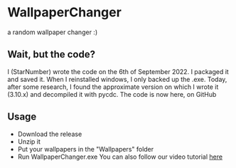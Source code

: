 # WallpaperChanger
a random wallpaper changer :)

## Wait, but the code?
I (StarNumber) wrote the code on the 6th of September 2022. I packaged it and saved it. When I reinstalled windows, I only backed up the .exe. Today, after some research, I found the approximate version on which I wrote it (3.10.x) and decompiled it with pycdc. The code is now here, on GitHub

## Usage
- Download the release
- Unzip it
-   Put your wallpapers in the "Wallpapers" folder
-   Run WallpaperChanger.exe
You can also follow our video tutorial [here](https://youtu.be/QB4l50AcptU)
